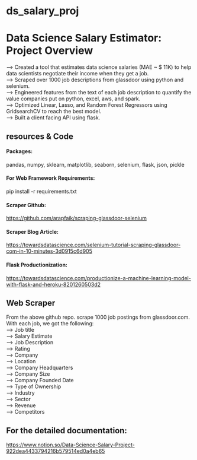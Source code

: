 # ds_salary_proj

# Data Science Salary Estimator: Project Overview
--> Created a tool that estimates data science salaries (MAE ~ $ 11K) to help data scientists negotiate their income when they get a job.                      
--> Scraped over 1000 job descriptions from glassdoor using python and selenium.                                                       
--> Engineered features from the text of each job description to quantify the value companies put on python, excel, aws, and spark.                                   
--> Optimized Linear, Lasso, and Random Forest Regressors using GridsearchCV to reach the best model.                                                            
--> Built a client facing API using flask.                                                                       

## resources & Code
#### Packages:  
pandas, numpy, sklearn, matplotlib, seaborn, selenium, flask, json, pickle
#### For Web Framework Requirements: 
pip install -r requirements.txt
#### Scraper Github: 
https://github.com/arapfaik/scraping-glassdoor-selenium
#### Scraper Blog Article:
https://towardsdatascience.com/selenium-tutorial-scraping-glassdoor-com-in-10-minutes-3d0915c6d905
#### Flask Productionization: 
https://towardsdatascience.com/productionize-a-machine-learning-model-with-flask-and-heroku-8201260503d2

## Web Scraper
From the above github repo. scrape 1000 job postings from glassdoor.com. With each job, we got the following:                                                                                                            
--> Job title                                                                                                                                          
--> Salary Estimate                                                                                                                                        
--> Job Description                                                                                                                                   
--> Rating                                                                                                                                   
--> Company                                                                                                                                          
--> Location                                                                                                                             
--> Company Headquarters                                                                                                              
--> Company Size                                                                                                                                        
--> Company Founded Date                                                                                                             
--> Type of Ownership                                                                                                                 
--> Industry                                                                                                                            
--> Sector                                                                                                     
--> Revenue                                                                                                                                   
--> Competitors                                                                                                                                  

## For the detailed documentation:
https://www.notion.so/Data-Science-Salary-Project-922dea4433794216b579514ed0a4eb65
